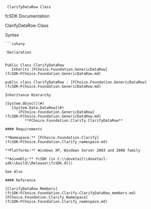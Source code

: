 ﻿     ClarifyDataRow Class                                                   

fcSDK Documentation

ClarifyDataRow Class

Syntax

```vbnet
```csharp

'Declaration
 

Public Class ClarifyDataRow 
   Inherits [FChoice.Foundation.GenericDataRow](fcSDK~FChoice.Foundation.GenericDataRow.md)

public class ClarifyDataRow : [FChoice.Foundation.GenericDataRow](fcSDK~FChoice.Foundation.GenericDataRow.md) 

Inheritance Hierarchy

[System.Object](#)  
   [System.Data.DataRow](#)  
      [FChoice.Foundation.GenericDataRow](fcSDK~FChoice.Foundation.GenericDataRow.md)  
         **FChoice.Foundation.Clarify.ClarifyDataRow**  

#### Requirements

**Namespace:** [FChoice.Foundation.Clarify](fcSDK~FChoice.Foundation.Clarify_namespace.md)

**Platforms:** Windows XP, Windows Server 2003 and 2008 family

**Assembly:** fcSDK (in C:\\dovetail\\dovetail-sdk\\build\\Release\\fcSDK.dll)

See Also

#### Reference

[ClarifyDataRow Members](fcSDK~FChoice.Foundation.Clarify.ClarifyDataRow_members.md)  
[FChoice.Foundation.Clarify Namespace](fcSDK~FChoice.Foundation.Clarify_namespace.md)